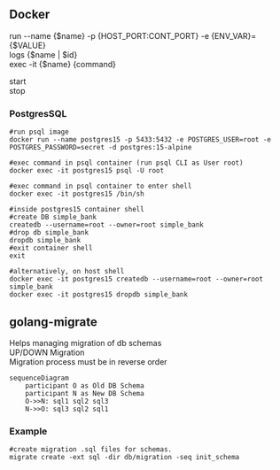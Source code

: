## Docker

run --name {$name} -p {HOST_PORT:CONT_PORT} -e {ENV_VAR}={$VALUE}  
logs {$name | $id}  
exec -it {$name} {command}  

start  
stop  

### PostgresSQL

```shell
#run psql image
docker run --name postgres15 -p 5433:5432 -e POSTGRES_USER=root -e POSTGRES_PASSWORD=secret -d postgres:15-alpine

#exec command in psql container (run psql CLI as User root)
docker exec -it postgres15 psql -U root

#exec command in psql container to enter shell
docker exec -it postgres15 /bin/sh

#inside postgres15 container shell
#create DB simple_bank
createdb --username=root --owner=root simple_bank
#drop db simple_bank
dropdb simple_bank
#exit container shell
exit

#alternatively, on host shell
docker exec -it postgres15 createdb --username=root --owner=root simple_bank
docker exec -it postgres15 dropdb simple_bank
```

## golang-migrate
Helps managing migration of db schemas  
UP/DOWN Migration  
Migration process must be in reverse order
```mermaid
sequenceDiagram
    participant O as Old DB Schema
    participant N as New DB Schema
    O->>N: sql1 sql2 sql3
    N->>O: sql3 sql2 sql1
```

### Example
```shell
#create migration .sql files for schemas.
migrate create -ext sql -dir db/migration -seq init_schema
```